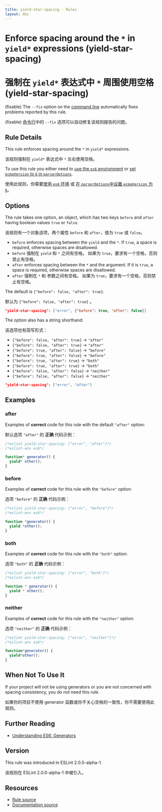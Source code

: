 ```yaml
---
title: yield-star-spacing - Rules
layout: doc
---
```

<!-- Note: No pull requests accepted for this file. See README.md in the root directory for details. -->

# Enforce spacing around the `*` in `yield*` expressions (yield-star-spacing)

# 强制在 `yield*` 表达式中 `*` 周围使用空格  (yield-star-spacing)

(fixable) The `--fix` option on the [command line](../user-guide/command-line-interface#fix) automatically fixes problems reported by this rule.

(fixable) [命令行](../user-guide/command-line-interface#fix)中的 `--fix` 选项可以自动修复该规则报告的问题。

## Rule Details

This rule enforces spacing around the `*` in `yield*` expressions.

该规则强制在 `yield*` 表达式中 `*` 左右使用空格。

To use this rule you either need to [use the `es6` environment](../user-guide/configuring) or
[set `ecmaVersion` to `6` in `parserOptions`](../user-guide/configuring).

使用此规则，你需要[使用 `es6` 环境](../user-guide/configuring) 或
[在 `parserOptions`中设置 `ecmaVersion` 为 `6`](../user-guide/configuring)。

## Options

The rule takes one option, an object, which has two keys `before` and `after` having boolean values `true` or `false`.

该规则有一个对象选项，两个属性 `before` 和 `after`，值为 `true` 或 `false`。

* `before` enforces spacing between the `yield` and the `*`.
  If `true`, a space is required, otherwise spaces are disallowed.
* `before` 强制在 `yield` 和 `*` 之间有空格。
  如果为 `true`，要求有一个空格，否则禁止有空格。
* `after` enforces spacing between the `*` and the argument.
  If it is `true`, a space is required, otherwise spaces are disallowed.
* `after` 强制在 `*` 和 参数之间有空格。
  如果为 `true`，要求有一个空格，否则禁止有空格。

The default is `{"before": false, "after": true}`.

默认为 `{"before": false, "after": true}` 。

```json
"yield-star-spacing": ["error", {"before": true, "after": false}]
```

The option also has a string shorthand:

该选项也有简写形式：

* `{"before": false, "after": true}` → `"after"`
* `{"before": false, "after": true}` → `"after"`
* `{"before": true, "after": false}` → `"before"`
* `{"before": true, "after": false}` → `"before"`
* `{"before": true, "after": true}` → `"both"`
* `{"before": true, "after": true}` → `"both"`
* `{"before": false, "after": false}` → `"neither"`
* `{"before": false, "after": false}` → `"neither"`

```json
"yield-star-spacing": ["error", "after"]
```

## Examples

### after

Examples of **correct** code for this rule with the default `"after"` option:

默认选项 `"after"` 的 **正确** 代码示例：

```js
/*eslint yield-star-spacing: ["error", "after"]*/
/*eslint-env es6*/

function* generator() {
  yield* other();
}
```

### before

Examples of **correct** code for this rule with the `"before"` option:

选项 `"before"` 的 **正确** 代码示例：

```js
/*eslint yield-star-spacing: ["error", "before"]*/
/*eslint-env es6*/

function *generator() {
  yield *other();
}
```

### both

Examples of **correct** code for this rule with the `"both"` option:

选项 `"both"` 的 **正确** 代码示例：

```js
/*eslint yield-star-spacing: ["error", "both"]*/
/*eslint-env es6*/

function * generator() {
  yield * other();
}
```

### neither

Examples of **correct** code for this rule with the `"neither"` option:

选项 `"neither"` 的 **正确** 代码示例：

```js
/*eslint yield-star-spacing: ["error", "neither"]*/
/*eslint-env es6*/

function*generator() {
  yield*other();
}
```

## When Not To Use It

If your project will not be using generators or you are not concerned with spacing consistency, you do not need this rule.

如果你的项目不使用 generator 函数或你不关心空格的一致性，你不需要使用此规则。

## Further Reading

* [Understanding ES6: Generators](https://leanpub.com/understandinges6/read/#leanpub-auto-generators)

## Version

This rule was introduced in ESLint 2.0.0-alpha-1.

该规则在 ESLint 2.0.0-alpha-1 中被引入。

## Resources

* [Rule source](https://github.com/eslint/eslint/tree/master/lib/rules/yield-star-spacing.js)
* [Documentation source](https://github.com/eslint/eslint/tree/master/docs/rules/yield-star-spacing.md)
